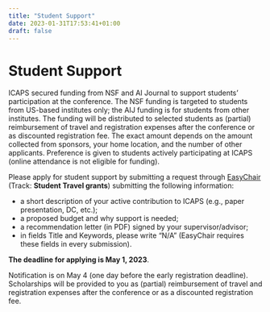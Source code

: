 ```yaml
---
title: "Student Support"
date: 2023-01-31T17:53:41+01:00
draft: false
---
```


# Student Support

ICAPS secured funding from NSF and AI Journal to support students’ participation at the conference. The NSF funding is targeted to students from US-based institutes only; the AIJ funding is for students from other institutes. The funding will be distributed to selected students as (partial) reimbursement of travel and registration expenses after the conference or as discounted registration fee. The exact amount depends on the amount collected from sponsors, your home location, and the number of other applicants. Preference is given to students actively participating at ICAPS (online attendance is not eligible for funding).

Please apply for student support by submitting a request through [EasyChair](https://easychair.org/conferences/?conf=icaps23) (Track: **Student Travel grants**) submitting the following information:
* a short description of your active contribution to ICAPS (e.g., paper presentation, DC, etc.);
* a proposed budget and why support is needed;
* a recommendation letter (in PDF) signed by your supervisor/advisor;
* in fields Title and Keywords, please write “N/A” (EasyChair requires these fields in every submission).

**The deadline for applying is May 1, 2023**. 

Notification is on May 4 (one day before the early registration deadline). Scholarships will be provided to you as (partial) reimbursement of travel and registration expenses after the conference or as a discounted registration fee.